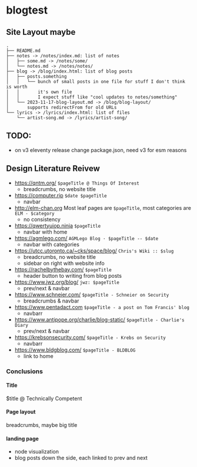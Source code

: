 # blogtest

## Site Layout maybe
```
.
├── README.md
├── notes -> /notes/index.md: list of notes
│   ├── some.md -> /notes/some/
│   └── notes.md -> /notes/notes/
├── blog -> /blog/index.html: list of blog posts
│   ├── posts.something
│   │   └── bunch of small posts in one file for stuff I don't think is worth
│   │       it's own file
│   │       I expect stuff like "cool updates to notes/something"
│   └── 2023-11-17-blog-layout.md -> /blog/blog-layout/
│       supports redirectFrom for old URLs
└── lyrics -> /lyrics/index.html: list of files
    └── artist-song.md -> /lyrics/artist-song/
```

## TODO:
* on v3 eleventy release change package.json, need v3 for esm reasons

## Design Literature Reivew
* https://qntm.org/                             `$pageTitle @ Things Of Interest`
  * breadcrumbs, no website title
* https://computer.rip                          `$date $pageTitle`
  * navbar
* http://elm-chan.org                           Most leaf pages are `$pageTitle`, most categories are `ELM - $category`
  * no consistency
* https://qwertyuiop.ninja                      `$pageTitle`
  * navbar with home
* https://agmlego.com/                          `AGMLego Blog · $pageTitle -- $date`
  * navbar with categories
* https://utcc.utoronto.ca/~cks/space/blog/     `Chris's Wiki :: $slug`
  * breadcrumbs, no website title
  * sidebar on right with website info
* https://rachelbythebay.com/                   `$pageTitle`
  * header button to writing from blog posts
* https://www.jwz.org/blog/                     `jwz: $pageTitle`
  * prev/next & navbar
* https://www.schneier.com/                     `$pageTitle - Schneier on Security`
  * breadcrumbs & navbar
* https://www.pentadact.com                     `$pageTitle - a post on Tom Francis' blog`
  * navbarr
* https://www.antipope.org/charlie/blog-static/  `$pageTitle - Charlie's Diary`
  * prev/next & navbar
* https://krebsonsecurity.com/                  `$pageTitle - Krebs on Security`
  * navbarr
* https://www.bldgblog.com/                     `$pageTitle - BLDBLOG`
  * link to home

### Conclusions
#### Title
$title @ Technically Competent

#### Page layout
breadcrumbs, maybe big title

#### landing page
* node visualization
* blog posts down the side, each linked to prev and next
